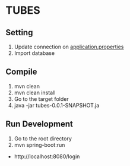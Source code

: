 # TUBES

## Setting
1. Update connection on [application.properties](src/main/resources/application.properties)
2. Import database

## Compile
1. mvn clean
2. mvn clean install
3. Go to the target folder
4. java -jar tubes-0.0.1-SNAPSHOT.ja

## Run Development
1. Go to the root directory
2. mvn spring-boot:run

- http://localhost:8080/login

